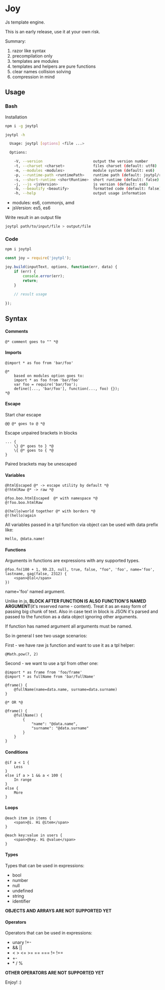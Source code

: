# Joy

Js template engine.

This is an early release, use it at your own risk.

Summary:
1. razor like syntax
2. precompilation only
3. templates are modules
4. templates and helpers are pure functions
5. clear names collision solving
6. compression in mind

## Usage

### Bash

Installation
```bash
npm i -g joytpl

joytpl -h

  Usage: joytpl [options] <file ...>

  Options:

    -V, --version                       output the version number
    -t, --charset <charset>             files charset (default: utf8)
    -m, --modules <modules>             module system (default: es6)
    -p, --runtime-path <runtimePath>    runtime path (default: joytpl/runtime)
    -s, --short-runtime <shortRuntime>  short runtime (default: false)
    -j, --js <jsVersion>                js version (default: es6)
    -b, --beautify <beautify>           formatted code (default: false)
    -h, --help                          output usage information
```

* modules: es6, commonjs, amd
* jsVersion: es5, es6

Write result in an output file
```bash
joytpl path/to/input/file > output/file
```

### Code

```bash
npm i joytpl
```

```js
const joy = require('joytpl');

joy.build(inputText, options, function(err, data) {
    if (err) {
        console.error(err);
        return;
    }
    
    // result usage
    
});
```

## Syntax

#### Comments

```joy
@* comment goes to "" *@
```

#### Imports

```joy
@import * as foo from 'bar/foo' 

@*
    based on modules option goes to:
    import * as foo from 'bar/foo'
    var foo = require('bar/foo');
    define([..., 'bar/foo'], function(..., foo) {});
*@
```

#### Escape

Start char escape

```joy
@@ @* goes to @ *@
```

Escape unpaired brackets in blocks

```joy
... {
    \} @* goes to } *@
    \{ @* goes to { *@
}
```

Paired brackets may be unescaped

#### Variables

```joy
@htmlEscaped @* -> escape utility by default *@
@!htmlRaw @* -> raw *@

@foo.boo.htmlEscaped  @* with namespace *@
@!foo.boo.htmlRaw

@(hello)world together @* with borders *@
@!(hello)again
```

All variables passed in a tpl function via object can be used with data prefix like:
```joy
Hello, @data.name!
```

#### Functions

Arguments in functions are expressions with any supported types.

```joy
@foo.fn(100 + 1, 99.23, null, true, false, "foo", 'foo', name='foo', lastname, gag(false, 2312) {
    <span>@lol</span>
})
```

name='foo' named argument.

Unlike in js, **BLOCK AFTER FUNCTION IS ALSO FUNCTION'S NAMED ARGUMENT**(it's reserved name - content). Treat it as an easy form of passing big chunk of text.
Also in case text in block is JSON it's parsed and passed to the function as a data object ignoring other arguments.

If function has named argument all arguments must be named.

So in general I see two usage scenarios:

First - we have raw js function and want to use it as a tpl helper:
```joy
@Math.pow(7, 2)
```

Second - we want to use a tpl from other one:

```joy
@import * as frame from 'foo/frame'
@import * as fullName from 'bar/fullName'

@frame() {
    @fullName(name=data.name, surname=data.surname)
}

@* OR *@

@frame() {
    @fullName() {
        {
            "name": "@data.name",
            "surname": "@data.surname"
        }
    }
}
```

#### Conditions

```joy
@if a < 1 {
    Less
}
else if a > 1 && a < 100 {
    In range
}
else {
    More
}
```

#### Loops

```joy
@each item in items {
    <span>@i. Hi @item</span>
}

@each key:value in users {
    <span>@key. Hi @value</span>
}
```

#### Types

Types that can be used in expressions:

* bool
* number
* null
* undefined
* string
* identifier

**OBJECTS AND ARRAYS ARE NOT SUPPORTED YET**

#### Operators

Operators that can be used in expressions:

* unary !+-
* && ||
* < > <= >= == === != !==
* +-
* \* / %

**OTHER OPERATORS ARE NOT SUPPORTED YET**

Enjoy! :)
